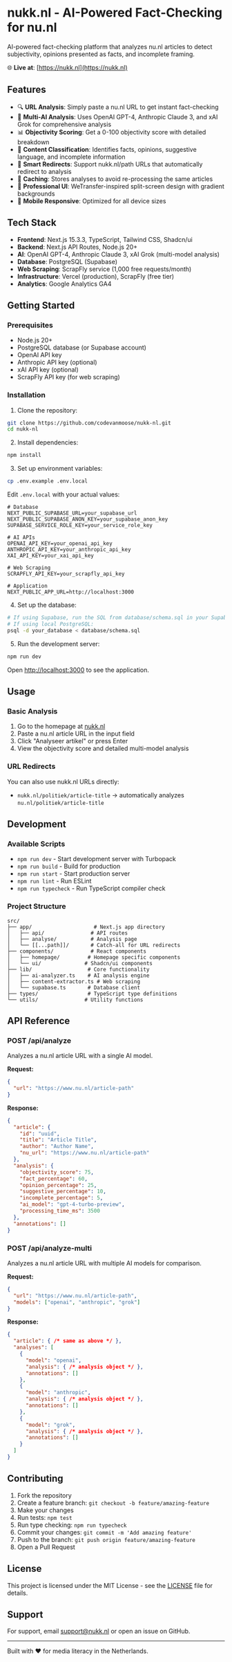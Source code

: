 # nukk.nl - AI-Powered Fact-Checking for nu.nl

AI-powered fact-checking platform that analyzes nu.nl articles to detect subjectivity, opinions presented as facts, and incomplete framing.

🌐 **Live at**: [https://nukk.nl](https://nukk.nl)

## Features

- 🔍 **URL Analysis**: Simply paste a nu.nl URL to get instant fact-checking
- 🧠 **Multi-AI Analysis**: Uses OpenAI GPT-4, Anthropic Claude 3, and xAI Grok for comprehensive analysis
- 📊 **Objectivity Scoring**: Get a 0-100 objectivity score with detailed breakdown
- 🎯 **Content Classification**: Identifies facts, opinions, suggestive language, and incomplete information
- 🔄 **Smart Redirects**: Support nukk.nl/path URLs that automatically redirect to analysis
- 💾 **Caching**: Stores analyses to avoid re-processing the same articles
- 🎨 **Professional UI**: WeTransfer-inspired split-screen design with gradient backgrounds
- 📱 **Mobile Responsive**: Optimized for all device sizes

## Tech Stack

- **Frontend**: Next.js 15.3.3, TypeScript, Tailwind CSS, Shadcn/ui
- **Backend**: Next.js API Routes, Node.js 20+
- **AI**: OpenAI GPT-4, Anthropic Claude 3, xAI Grok (multi-model analysis)
- **Database**: PostgreSQL (Supabase)
- **Web Scraping**: ScrapFly service (1,000 free requests/month)
- **Infrastructure**: Vercel (production), ScrapFly (free tier)
- **Analytics**: Google Analytics GA4

## Getting Started

### Prerequisites

- Node.js 20+
- PostgreSQL database (or Supabase account)
- OpenAI API key
- Anthropic API key (optional)
- xAI API key (optional)
- ScrapFly API key (for web scraping)

### Installation

1. Clone the repository:
```bash
git clone https://github.com/codevanmoose/nukk-nl.git
cd nukk-nl
```

2. Install dependencies:
```bash
npm install
```

3. Set up environment variables:
```bash
cp .env.example .env.local
```

Edit `.env.local` with your actual values:
```env
# Database
NEXT_PUBLIC_SUPABASE_URL=your_supabase_url
NEXT_PUBLIC_SUPABASE_ANON_KEY=your_supabase_anon_key
SUPABASE_SERVICE_ROLE_KEY=your_service_role_key

# AI APIs
OPENAI_API_KEY=your_openai_api_key
ANTHROPIC_API_KEY=your_anthropic_api_key
XAI_API_KEY=your_xai_api_key

# Web Scraping
SCRAPFLY_API_KEY=your_scrapfly_api_key

# Application
NEXT_PUBLIC_APP_URL=http://localhost:3000
```

4. Set up the database:
```bash
# If using Supabase, run the SQL from database/schema.sql in your Supabase SQL editor
# If using local PostgreSQL:
psql -d your_database < database/schema.sql
```

5. Run the development server:
```bash
npm run dev
```

Open [http://localhost:3000](http://localhost:3000) to see the application.

## Usage

### Basic Analysis
1. Go to the homepage at [nukk.nl](https://nukk.nl)
2. Paste a nu.nl article URL in the input field
3. Click "Analyseer artikel" or press Enter
4. View the objectivity score and detailed multi-model analysis

### URL Redirects
You can also use nukk.nl URLs directly:
- `nukk.nl/politiek/article-title` → automatically analyzes `nu.nl/politiek/article-title`

## Development

### Available Scripts

- `npm run dev` - Start development server with Turbopack
- `npm run build` - Build for production
- `npm run start` - Start production server
- `npm run lint` - Run ESLint
- `npm run typecheck` - Run TypeScript compiler check

### Project Structure

```
src/
├── app/                    # Next.js app directory
│   ├── api/               # API routes
│   ├── analyse/           # Analysis page
│   └── [[...path]]/       # Catch-all for URL redirects
├── components/            # React components
│   ├── homepage/         # Homepage specific components
│   └── ui/              # Shadcn/ui components
├── lib/                  # Core functionality
│   ├── ai-analyzer.ts    # AI analysis engine
│   ├── content-extractor.ts # Web scraping
│   └── supabase.ts       # Database client
├── types/                # TypeScript type definitions
└── utils/               # Utility functions
```

## API Reference

### POST /api/analyze

Analyzes a nu.nl article URL with a single AI model.

**Request:**
```json
{
  "url": "https://www.nu.nl/article-path"
}
```

**Response:**
```json
{
  "article": {
    "id": "uuid",
    "title": "Article Title",
    "author": "Author Name",
    "nu_url": "https://www.nu.nl/article-path"
  },
  "analysis": {
    "objectivity_score": 75,
    "fact_percentage": 60,
    "opinion_percentage": 25,
    "suggestive_percentage": 10,
    "incomplete_percentage": 5,
    "ai_model": "gpt-4-turbo-preview",
    "processing_time_ms": 3500
  },
  "annotations": []
}
```

### POST /api/analyze-multi

Analyzes a nu.nl article URL with multiple AI models for comparison.

**Request:**
```json
{
  "url": "https://www.nu.nl/article-path",
  "models": ["openai", "anthropic", "grok"]
}
```

**Response:**
```json
{
  "article": { /* same as above */ },
  "analyses": [
    {
      "model": "openai",
      "analysis": { /* analysis object */ },
      "annotations": []
    },
    {
      "model": "anthropic", 
      "analysis": { /* analysis object */ },
      "annotations": []
    },
    {
      "model": "grok",
      "analysis": { /* analysis object */ }, 
      "annotations": []
    }
  ]
}
```

## Contributing

1. Fork the repository
2. Create a feature branch: `git checkout -b feature/amazing-feature`
3. Make your changes
4. Run tests: `npm test`
5. Run type checking: `npm run typecheck`
6. Commit your changes: `git commit -m 'Add amazing feature'`
7. Push to the branch: `git push origin feature/amazing-feature`
8. Open a Pull Request

## License

This project is licensed under the MIT License - see the [LICENSE](LICENSE) file for details.

## Support

For support, email support@nukk.nl or open an issue on GitHub.

---

Built with ❤️ for media literacy in the Netherlands.
